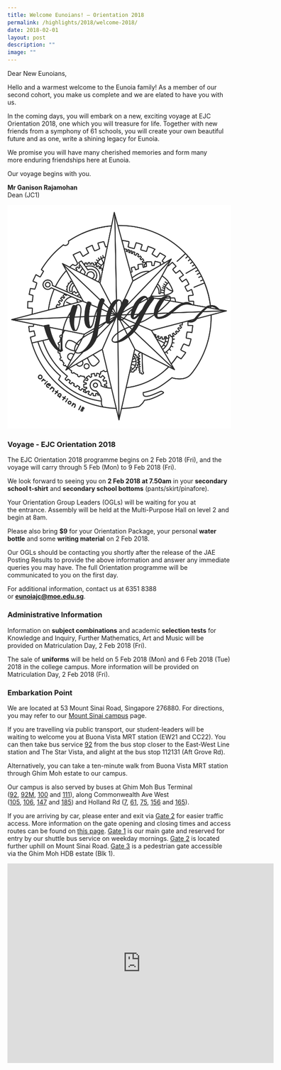 ```yaml
---
title: Welcome Eunoians! – Orientation 2018
permalink: /highlights/2018/welcome-2018/
date: 2018-02-01
layout: post
description: ""
image: ""
---
```

Dear New Eunoians,

Hello and&nbsp;a warmest welcome to the Eunoia family! As&nbsp;a member of our second cohort, you make us complete and we are&nbsp;elated to have you with us.

In the coming days, you will embark on a new, exciting voyage at EJC Orientation 2018, one which you will treasure for life. Together with&nbsp;new friends from a symphony of 61 schools, you will&nbsp;create your own beautiful future and as one, write a shining legacy for Eunoia.

We&nbsp;promise you will have&nbsp;many cherished memories and form many more&nbsp;enduring friendships here at Eunoia.

Our voyage begins with you.

**Mr Ganison Rajamohan**  
Dean (JC1)

![](/images/Voyage-Orientation-2018.png)

### Voyage - EJC Orientation 2018

The EJC Orientation 2018 programme begins on&nbsp;2 Feb 2018 (Fri), and the voyage will carry through 5&nbsp;Feb (Mon) to&nbsp;9 Feb 2018 (Fri).

We look forward to seeing you on&nbsp;**2&nbsp;Feb 2018 at 7.50am**&nbsp;in your&nbsp;**secondary school t-shirt**&nbsp;and&nbsp;**secondary school bottoms**&nbsp;(pants/skirt/pinafore).

Your Orientation Group Leaders (OGLs) will be waiting for you at the&nbsp;entrance. Assembly will be held at the Multi-Purpose Hall on level 2&nbsp;and begin at 8am.

Please also bring&nbsp;**$9**&nbsp;for your Orientation Package, your personal&nbsp;**water bottle**&nbsp;and some&nbsp;**writing material**&nbsp;on 2 Feb 2018.

Our OGLs should be contacting you shortly after the release of the JAE Posting Results to provide&nbsp;the above information and answer any immediate queries you may have. The full Orientation programme will be communicated to you on the first day.

For additional information, contact us at 6351 8388 or&nbsp;[**eunoiajc@moe.edu.sg**](mailto:eunoiajc@moe.edu.sg).

### Administrative Information

Information on&nbsp;**subject combinations**&nbsp;and academic&nbsp;**selection tests**&nbsp;for Knowledge and Inquiry, Further Mathematics, Art and Music will be provided on Matriculation Day, 2 Feb 2018 (Fri).

The sale of&nbsp;**uniforms**&nbsp;will be held on 5&nbsp;Feb 2018 (Mon) and 6 Feb 2018 (Tue) 2018 in the college campus. More information will be provided on Matriculation Day, 2 Feb 2018 (Fri).

### Embarkation Point

We are located at 53 Mount Sinai Road, Singapore 276880. For directions, you may&nbsp;refer to our&nbsp;[Mount Sinai campus](https://eunoiajc.moe.edu.sg/about/campus/)&nbsp;page.

If you are travelling via public transport, our student-leaders will be waiting&nbsp;to welcome you at&nbsp;Buona Vista MRT station (EW21 and CC22).&nbsp;You can then take bus service&nbsp;[92](https://www.transitlink.com.sg/eservice/eguide/service_route.php?service=92)&nbsp;from the bus stop closer to the East-West Line station and The Star Vista, and alight at the bus stop 112131 (Aft Grove Rd).

Alternatively, you can&nbsp;take a ten-minute walk from Buona Vista MRT station through Ghim Moh estate to our campus.

Our campus is also served by buses&nbsp;at Ghim Moh Bus Terminal ([92](https://www.transitlink.com.sg/eservice/eguide/service_route.php?service=92),&nbsp;[92M](https://www.transitlink.com.sg/eservice/eguide/service_route.php?service=92M),&nbsp;[100](https://www.transitlink.com.sg/eservice/eguide/service_route.php?service=100)&nbsp;and&nbsp;[111](https://www.transitlink.com.sg/eservice/eguide/service_route.php?service=111)), along Commonwealth Ave West ([105](https://www.transitlink.com.sg/eservice/eguide/service_route.php?service=105),&nbsp;[106](https://www.transitlink.com.sg/eservice/eguide/service_route.php?service=106),&nbsp;[147](https://www.transitlink.com.sg/eservice/eguide/service_route.php?service=147)&nbsp;and&nbsp;[185](https://www.transitlink.com.sg/eservice/eguide/service_route.php?service=185)) and Holland Rd ([7](https://www.sbstransit.com.sg/journeyplan/servicedetails.aspx?serviceno=007),&nbsp;[61](https://www.transitlink.com.sg/eservice/eguide/service_route.php?service=61),&nbsp;[75](https://www.transitlink.com.sg/eservice/eguide/service_route.php?service=75),&nbsp;[156](https://www.transitlink.com.sg/eservice/eguide/service_route.php?service=156)&nbsp;and&nbsp;[165](https://www.transitlink.com.sg/eservice/eguide/service_route.php?service=165)).

If you are arriving by car, please enter and exit via&nbsp;[Gate 2](https://eunoiajc.moe.edu.sg/about/contact-us/)&nbsp;for&nbsp;easier traffic access. More information on the gate opening and closing times and access routes can be found on&nbsp;[this page](https://eunoiajc.moe.edu.sg/access/).&nbsp;[Gate 1](https://eunoiajc.moe.edu.sg/about/contact-us/)&nbsp;is our main gate and reserved for entry by our shuttle bus service&nbsp;on weekday&nbsp;mornings.&nbsp;[Gate 2](https://eunoiajc.moe.edu.sg/about/contact-us/)&nbsp;is located further uphill on Mount Sinai Road.&nbsp;[Gate 3](https://eunoiajc.moe.edu.sg/about/contact-us/)&nbsp;is a pedestrian gate accessible via the Ghim Moh HDB estate (Blk 1).


<center><iframe loading="lazy" allowfullscreen="" style="border:0;" height="450" width="600" src="https://www.google.com/maps/embed?pb=!1m14!1m8!1m3!1d7977.380142485182!2d103.839453!3d1.362617!3m2!1i1024!2i768!4f13.1!3m3!1m2!1s0x31da17c1fde88f41%3A0x13ec49101b330b8a!2sEunoia%20Junior%20College!5e0!3m2!1sen!2sus!4v1675571894143!5m2!1sen!2sus"></iframe></center>